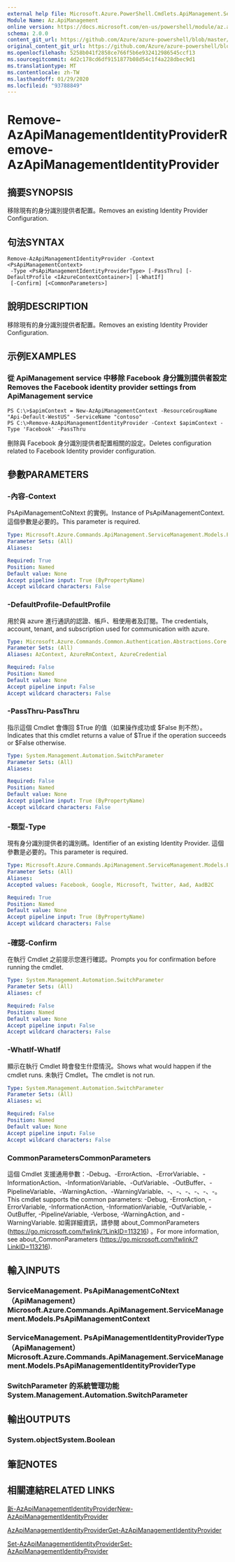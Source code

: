```yaml
---
external help file: Microsoft.Azure.PowerShell.Cmdlets.ApiManagement.ServiceManagement.dll-Help.xml
Module Name: Az.ApiManagement
online version: https://docs.microsoft.com/en-us/powershell/module/az.apimanagement/remove-azapimanagementidentityprovider
schema: 2.0.0
content_git_url: https://github.com/Azure/azure-powershell/blob/master/src/ApiManagement/ApiManagement/help/Remove-AzApiManagementIdentityProvider.md
original_content_git_url: https://github.com/Azure/azure-powershell/blob/master/src/ApiManagement/ApiManagement/help/Remove-AzApiManagementIdentityProvider.md
ms.openlocfilehash: 5258b041f2858ce766f5b6e932412986545ccf13
ms.sourcegitcommit: 4d2c178cd6df9151877b08d54c1f4a228dbec9d1
ms.translationtype: MT
ms.contentlocale: zh-TW
ms.lasthandoff: 01/29/2020
ms.locfileid: "93788849"
---
```

# <span data-ttu-id="0b4e2-101">Remove-AzApiManagementIdentityProvider</span><span class="sxs-lookup"><span data-stu-id="0b4e2-101">Remove-AzApiManagementIdentityProvider</span></span>

## <span data-ttu-id="0b4e2-102">摘要</span><span class="sxs-lookup"><span data-stu-id="0b4e2-102">SYNOPSIS</span></span>
<span data-ttu-id="0b4e2-103">移除現有的身分識別提供者配置。</span><span class="sxs-lookup"><span data-stu-id="0b4e2-103">Removes an existing Identity Provider Configuration.</span></span>

## <span data-ttu-id="0b4e2-104">句法</span><span class="sxs-lookup"><span data-stu-id="0b4e2-104">SYNTAX</span></span>

```
Remove-AzApiManagementIdentityProvider -Context <PsApiManagementContext>
 -Type <PsApiManagementIdentityProviderType> [-PassThru] [-DefaultProfile <IAzureContextContainer>] [-WhatIf]
 [-Confirm] [<CommonParameters>]
```

## <span data-ttu-id="0b4e2-105">說明</span><span class="sxs-lookup"><span data-stu-id="0b4e2-105">DESCRIPTION</span></span>
<span data-ttu-id="0b4e2-106">移除現有的身分識別提供者配置。</span><span class="sxs-lookup"><span data-stu-id="0b4e2-106">Removes an existing Identity Provider Configuration.</span></span>

## <span data-ttu-id="0b4e2-107">示例</span><span class="sxs-lookup"><span data-stu-id="0b4e2-107">EXAMPLES</span></span>

### <span data-ttu-id="0b4e2-108">從 ApiManagement service 中移除 Facebook 身分識別提供者設定</span><span class="sxs-lookup"><span data-stu-id="0b4e2-108">Removes the Facebook identity provider settings from ApiManagement service</span></span>
```
PS C:\>$apimContext = New-AzApiManagementContext -ResourceGroupName "Api-Default-WestUS" -ServiceName "contoso"
PS C:\>Remove-AzApiManagementIdentityProvider -Context $apimContext -Type 'Facebook' -PassThru
```

<span data-ttu-id="0b4e2-109">刪除與 Facebook 身分識別提供者配置相關的設定。</span><span class="sxs-lookup"><span data-stu-id="0b4e2-109">Deletes configuration related to Facebook Identity provider configuration.</span></span>

## <span data-ttu-id="0b4e2-110">參數</span><span class="sxs-lookup"><span data-stu-id="0b4e2-110">PARAMETERS</span></span>

### <span data-ttu-id="0b4e2-111">-內容</span><span class="sxs-lookup"><span data-stu-id="0b4e2-111">-Context</span></span>
<span data-ttu-id="0b4e2-112">PsApiManagementCoNtext 的實例。</span><span class="sxs-lookup"><span data-stu-id="0b4e2-112">Instance of PsApiManagementContext.</span></span>
<span data-ttu-id="0b4e2-113">這個參數是必要的。</span><span class="sxs-lookup"><span data-stu-id="0b4e2-113">This parameter is required.</span></span>

```yaml
Type: Microsoft.Azure.Commands.ApiManagement.ServiceManagement.Models.PsApiManagementContext
Parameter Sets: (All)
Aliases:

Required: True
Position: Named
Default value: None
Accept pipeline input: True (ByPropertyName)
Accept wildcard characters: False
```

### <span data-ttu-id="0b4e2-114">-DefaultProfile</span><span class="sxs-lookup"><span data-stu-id="0b4e2-114">-DefaultProfile</span></span>
<span data-ttu-id="0b4e2-115">用於與 azure 進行通訊的認證、帳戶、租使用者及訂閱。</span><span class="sxs-lookup"><span data-stu-id="0b4e2-115">The credentials, account, tenant, and subscription used for communication with azure.</span></span>

```yaml
Type: Microsoft.Azure.Commands.Common.Authentication.Abstractions.Core.IAzureContextContainer
Parameter Sets: (All)
Aliases: AzContext, AzureRmContext, AzureCredential

Required: False
Position: Named
Default value: None
Accept pipeline input: False
Accept wildcard characters: False
```

### <span data-ttu-id="0b4e2-116">-PassThru</span><span class="sxs-lookup"><span data-stu-id="0b4e2-116">-PassThru</span></span>
<span data-ttu-id="0b4e2-117">指示這個 Cmdlet 會傳回 $True 的值（如果操作成功或 $False 則不然）。</span><span class="sxs-lookup"><span data-stu-id="0b4e2-117">Indicates that this cmdlet returns a value of $True if the operation succeeds or $False otherwise.</span></span>

```yaml
Type: System.Management.Automation.SwitchParameter
Parameter Sets: (All)
Aliases:

Required: False
Position: Named
Default value: None
Accept pipeline input: True (ByPropertyName)
Accept wildcard characters: False
```

### <span data-ttu-id="0b4e2-118">-類型</span><span class="sxs-lookup"><span data-stu-id="0b4e2-118">-Type</span></span>
<span data-ttu-id="0b4e2-119">現有身分識別提供者的識別碼。</span><span class="sxs-lookup"><span data-stu-id="0b4e2-119">Identifier of an existing Identity Provider.</span></span>
<span data-ttu-id="0b4e2-120">這個參數是必要的。</span><span class="sxs-lookup"><span data-stu-id="0b4e2-120">This parameter is required.</span></span>

```yaml
Type: Microsoft.Azure.Commands.ApiManagement.ServiceManagement.Models.PsApiManagementIdentityProviderType
Parameter Sets: (All)
Aliases:
Accepted values: Facebook, Google, Microsoft, Twitter, Aad, AadB2C

Required: True
Position: Named
Default value: None
Accept pipeline input: True (ByPropertyName)
Accept wildcard characters: False
```

### <span data-ttu-id="0b4e2-121">-確認</span><span class="sxs-lookup"><span data-stu-id="0b4e2-121">-Confirm</span></span>
<span data-ttu-id="0b4e2-122">在執行 Cmdlet 之前提示您進行確認。</span><span class="sxs-lookup"><span data-stu-id="0b4e2-122">Prompts you for confirmation before running the cmdlet.</span></span>

```yaml
Type: System.Management.Automation.SwitchParameter
Parameter Sets: (All)
Aliases: cf

Required: False
Position: Named
Default value: None
Accept pipeline input: False
Accept wildcard characters: False
```

### <span data-ttu-id="0b4e2-123">-WhatIf</span><span class="sxs-lookup"><span data-stu-id="0b4e2-123">-WhatIf</span></span>
<span data-ttu-id="0b4e2-124">顯示在執行 Cmdlet 時會發生什麼情況。</span><span class="sxs-lookup"><span data-stu-id="0b4e2-124">Shows what would happen if the cmdlet runs.</span></span> <span data-ttu-id="0b4e2-125">未執行 Cmdlet。</span><span class="sxs-lookup"><span data-stu-id="0b4e2-125">The cmdlet is not run.</span></span>

```yaml
Type: System.Management.Automation.SwitchParameter
Parameter Sets: (All)
Aliases: wi

Required: False
Position: Named
Default value: None
Accept pipeline input: False
Accept wildcard characters: False
```

### <span data-ttu-id="0b4e2-126">CommonParameters</span><span class="sxs-lookup"><span data-stu-id="0b4e2-126">CommonParameters</span></span>
<span data-ttu-id="0b4e2-127">這個 Cmdlet 支援通用參數：-Debug、-ErrorAction、-ErrorVariable、-InformationAction、-InformationVariable、-OutVariable、-OutBuffer、-PipelineVariable、-WarningAction、-WarningVariable、-、-、-、-、-、-。</span><span class="sxs-lookup"><span data-stu-id="0b4e2-127">This cmdlet supports the common parameters: -Debug, -ErrorAction, -ErrorVariable, -InformationAction, -InformationVariable, -OutVariable, -OutBuffer, -PipelineVariable, -Verbose, -WarningAction, and -WarningVariable.</span></span> <span data-ttu-id="0b4e2-128">如需詳細資訊，請參閱 about_CommonParameters (https://go.microsoft.com/fwlink/?LinkID=113216) 。</span><span class="sxs-lookup"><span data-stu-id="0b4e2-128">For more information, see about_CommonParameters (https://go.microsoft.com/fwlink/?LinkID=113216).</span></span>

## <span data-ttu-id="0b4e2-129">輸入</span><span class="sxs-lookup"><span data-stu-id="0b4e2-129">INPUTS</span></span>

### <span data-ttu-id="0b4e2-130">ServiceManagement. PsApiManagementCoNtext （ApiManagement）</span><span class="sxs-lookup"><span data-stu-id="0b4e2-130">Microsoft.Azure.Commands.ApiManagement.ServiceManagement.Models.PsApiManagementContext</span></span>

### <span data-ttu-id="0b4e2-131">ServiceManagement. PsApiManagementIdentityProviderType （ApiManagement）</span><span class="sxs-lookup"><span data-stu-id="0b4e2-131">Microsoft.Azure.Commands.ApiManagement.ServiceManagement.Models.PsApiManagementIdentityProviderType</span></span>

### <span data-ttu-id="0b4e2-132">SwitchParameter 的系統管理功能</span><span class="sxs-lookup"><span data-stu-id="0b4e2-132">System.Management.Automation.SwitchParameter</span></span>

## <span data-ttu-id="0b4e2-133">輸出</span><span class="sxs-lookup"><span data-stu-id="0b4e2-133">OUTPUTS</span></span>

### <span data-ttu-id="0b4e2-134">System.object</span><span class="sxs-lookup"><span data-stu-id="0b4e2-134">System.Boolean</span></span>

## <span data-ttu-id="0b4e2-135">筆記</span><span class="sxs-lookup"><span data-stu-id="0b4e2-135">NOTES</span></span>

## <span data-ttu-id="0b4e2-136">相關連結</span><span class="sxs-lookup"><span data-stu-id="0b4e2-136">RELATED LINKS</span></span>

[<span data-ttu-id="0b4e2-137">新-AzApiManagementIdentityProvider</span><span class="sxs-lookup"><span data-stu-id="0b4e2-137">New-AzApiManagementIdentityProvider</span></span>](./New-AzApiManagementIdentityProvider.md)

[<span data-ttu-id="0b4e2-138">AzApiManagementIdentityProvider</span><span class="sxs-lookup"><span data-stu-id="0b4e2-138">Get-AzApiManagementIdentityProvider</span></span>](./Get-AzApiManagementIdentityProvider.md)

[<span data-ttu-id="0b4e2-139">Set-AzApiManagementIdentityProvider</span><span class="sxs-lookup"><span data-stu-id="0b4e2-139">Set-AzApiManagementIdentityProvider</span></span>](./Set-AzApiManagementIdentityProvider.md)

